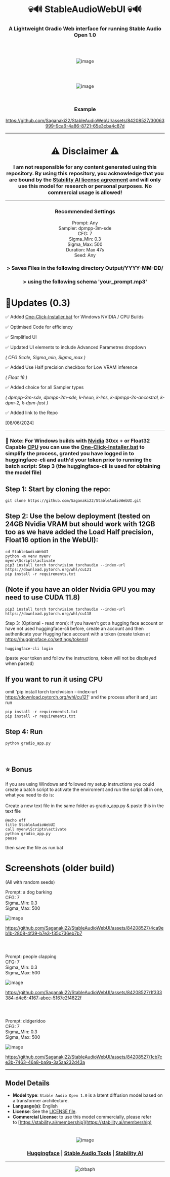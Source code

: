 <div align="center">

# 💀🔊 StableAudioWebUI 💀🔊

### A Lightweight Gradio Web interface for running Stable Audio Open 1.0



<br>
<br>

![image](assets/screenshot000.png)

<br>
<br>

![image](assets/screenshot00.png)

<br>

### Example



https://github.com/Saganaki22/StableAudioWebUI/assets/84208527/30063999-9ca6-4a86-8721-65e3cba4c87d


---

# ⚠ Disclaimer ⚠

### I am not responsible for any content generated using this repository. By using this repository, you acknowledge that you are bound by the [Stability AI license agreement](https://huggingface.co/stabilityai/stable-audio-open-1.0/blob/main/LICENSE) and will only use this model for research or personal purposes. No commercial usage is allowed! <br>

---
 
### Recommended Settings
Prompt: Any <br>
Sampler: dpmpp-3m-sde <br>
CFG: 7 <br>
Sigma_Min: 0.3 <br>
Sigma_Max: 500 <br>
Duration: Max 47s <br>
Seed: Any <br>

### > Saves Files in the following directory Output/YYYY-MM-DD/ <br>
### > using the following schema 'your_prompt.mp3' <br>

</div>

# 🚀Updates (0.3)
✅ Added [One-Click-Installer.bat](https://github.com/Saganaki22/StableAudioWebUI/releases/tag/latest) for Windows NVIDIA / CPU Builds

✅ Optimised Code for efficiency <br>

✅ Simplified UI <br>

✅ Updated UI elements to include Advanced Parametres dropdown <br>

*( CFG Scale, Sigma_min, Sigma_max )* <br>

✅ Added Use Half precision checkbox for Low VRAM inference <br>

*( Float 16 )*

✅ Added choice for all Sampler types <br>

*( dpmpp-3m-sde, dpmpp-2m-sde, k-heun, k-lms, k-dpmpp-2s-ancestral, k-dpm-2, k-dpm-fast )* <br>

✅ Added link to the Repo <br>

[08/06/2024]

---
 ### 📝 Note: For Windows builds with [Nvidia](https://github.com/Saganaki22/StableAudioWebUI/releases/download/latest/One-Click-Installer-GPU.bat) 30xx + or Float32 Capable [CPU](https://github.com/Saganaki22/StableAudioWebUI/releases/download/latest/One-Click-Installer-CPU.bat) you can use the [One-Click-Installer.bat](https://github.com/Saganaki22/StableAudioWebUI/releases/tag/latest) to simplify the process, granted you have logged in to huggingface-cli and auth'd your token prior to running the batch script: Step 3 (the huggingface-cli is used for obtaining the model file)

 ## Step 1: Start by cloning the repo:
 
    git clone https://github.com/Saganaki22/StableAudioWebUI.git

    
## Step 2: Use the below deployment (tested on 24GB Nvidia VRAM but should work with 12GB too as we have added the Load Half precision, Float16 option in the WebUI):

    cd StableAudioWebUI
    python -m venv myenv
    myenv\Scripts\activate
    pip3 install torch torchvision torchaudio --index-url https://download.pytorch.org/whl/cu121
    pip install -r requirements.txt

    
## (Note if you have an older Nvidia GPU you may need to use CUDA 11.8)

    pip3 install torch torchvision torchaudio --index-url https://download.pytorch.org/whl/cu118

Step 3: (Optional - read more): If you haven't got a hugging face account or have not used huggingface-cli before, create an account and then authenticate your Hugging face account with a token (create token at https://huggingface.co/settings/tokens)

    huggingface-cli login

  (paste your token and follow the instructions, token will not be displayed when pasted)

  ## If you want to run it using CPU <br> 
  omit 'pip install torch torchvision --index-url https://download.pytorch.org/whl/cu121' and the process after it and just run

    pip install -r requirements1.txt
    pip install -r requirements.txt

## Step 4: Run


    python gradio_app.py
    
<br>

## ⭐ Bonus
If you are using Windows and followed my setup instructions you could create a batch script to activate the enviroment and run the script all in one, what you need to do is: <br>
<br>
Create a new text file in the same folder as gradio_app.py & paste this in the text file

    @echo off
    title StableAudioWebUI
    call myenv\Scripts\activate
    python gradio_app.py
    pause

then save the file as run.bat
 
# Screenshots (older build)

(All with random seeds) <br>


Prompt: a dog barking <br>
CFG: 7 <br>
Sigma_Min: 0.3 <br>
Sigma_Max: 500 <br>


![image](https://github.com/Saganaki22/StableAudioWebUI/blob/main/assets/screenshot1.png) <br>

https://github.com/Saganaki22/StableAudioWebUI/assets/84208527/4ca9eb1b-2808-4f39-b7e3-f35c736eb7b7

#
<br>
Prompt: people clapping <br>
CFG: 7 <br>
Sigma_Min: 0.3 <br>
Sigma_Max: 500 <br>

![image](https://github.com/Saganaki22/StableAudioWebUI/blob/main/assets/screenshot2.png) <br>



https://github.com/Saganaki22/StableAudioWebUI/assets/84208527/1f333384-d4e6-4167-abec-5167e2f4822f



#
<br>
Prompt: didgeridoo <br>
CFG: 7 <br>
Sigma_Min: 0.3 <br>
Sigma_Max: 500 <br>

![image](https://github.com/Saganaki22/StableAudioWebUI/blob/main/assets/screenshot3.png) <br>



https://github.com/Saganaki22/StableAudioWebUI/assets/84208527/1cb7ce3b-7463-46a8-ba9a-3a5aa232d43a



---

## Model Details

- **Model type**: `Stable Audio Open 1.0` is a latent diffusion model based on a transformer architecture.
- **Language(s)**: English
- **License**: See the [LICENSE file](https://huggingface.co/stabilityai/stable-audio-open-1.0/blob/main/LICENSE).
- **Commercial License**: to use this model commercially, please refer to [https://stability.ai/membership](https://stability.ai/membership)

<div align="center">

#
![image](https://huggingface.co/datasets/huggingface/brand-assets/resolve/main/hf-logo-with-title.png)

### [Huggingface](https://huggingface.co/stabilityai/stable-audio-open-1.0)   |   [Stable Audio Tools](https://github.com/Stability-AI/stable-audio-tools)   |   [Stability AI](https://stability.ai/news/introducing-stable-audio-open)

---

![drbaph](https://github.com/Saganaki22/StableAudioWebUI/assets/84208527/13432252-e640-4c98-a7ab-4d57e6b56059)


</div>
